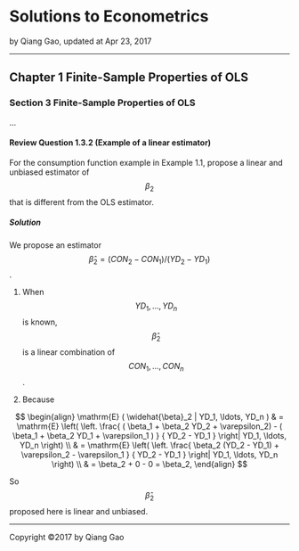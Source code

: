 # Solutions to Econometrics

by Qiang Gao, updated at Apr 23, 2017

---

## Chapter 1 Finite-Sample Properties of OLS

### Section 3 Finite-Sample Properties of OLS

...

#### Review Question 1.3.2 (Example of a linear estimator)

For the consumption function example in Example 1.1, propose a linear and unbiased estimator of $$ \beta_2 $$ that is different from the OLS estimator.

##### Solution

We propose an estimator $$ \widehat{\beta}_2 = ( CON_2 - CON_1 ) / ( YD_2 - YD_1 ) $$.

1. When $$ YD_1, \ldots, YD_n $$ is known, $$ \widehat{\beta}_2 $$ is a linear combination of $$ CON_1, \ldots, CON_n $$.

2. Because

$$
\begin{align}
  \mathrm{E} ( \widehat{\beta}_2 | YD_1, \ldots, YD_n )
  & =
  \mathrm{E} \left( \left.
  \frac{ ( \beta_1 + \beta_2 YD_2 + \varepsilon_2) - ( \beta_1 + \beta_2 YD_1 + \varepsilon_1 ) }
  { YD_2 - YD_1 }
  \right| YD_1, \ldots, YD_n
  \right)
  \\
  & =
  \mathrm{E} \left( \left.
  \frac{ \beta_2 (YD_2 - YD_1) + \varepsilon_2 - \varepsilon_1 }
  { YD_2 - YD_1 }
  \right| YD_1, \ldots, YD_n
  \right)
  \\
  & =
  \beta_2 + 0 - 0 = \beta_2,
\end{align}
$$

So $$ \widehat{\beta}_2 $$ proposed here is linear and unbiased.

---

Copyright ©2017 by Qiang Gao